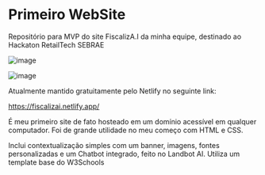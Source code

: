 # Primeiro WebSite
Repositório para MVP do site FiscalizA.I da minha equipe, destinado ao Hackaton RetailTech SEBRAE

![image](https://github.com/user-attachments/assets/3c030494-863c-42c1-8556-bd4cd754411b)

![image](https://github.com/user-attachments/assets/3f20ba0a-0ec3-4929-a75d-ea1172e0bab3)

Atualmente mantido gratuitamente pelo Netlify no seguinte link:

https://fiscalizai.netlify.app/

É meu primeiro site de fato hosteado em um domínio acessível em qualquer computador.
Foi de grande utilidade no meu começo com HTML e CSS.

Inclui contextualização simples com um banner, imagens, fontes personalizadas e um Chatbot integrado, feito no Landbot AI.
Utiliza um template base do W3Schools
